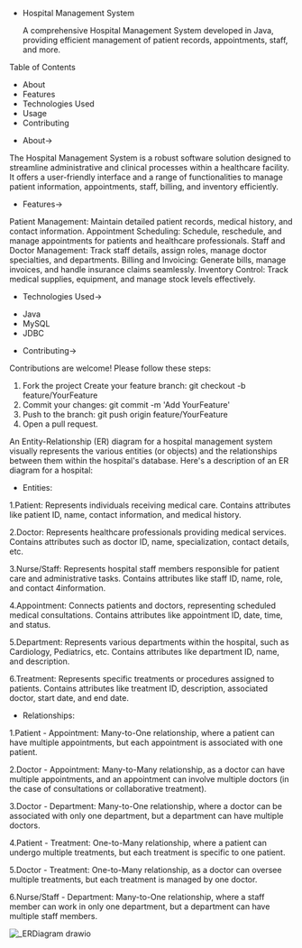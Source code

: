 * Hospital Management System


    A comprehensive Hospital Management System developed in Java, 
    providing efficient management of patient records, appointments, staff, and more.

Table of Contents
- About
- Features
- Technologies Used
- Usage
- Contributing

* About->
  
The Hospital Management System is a robust software solution designed to streamline administrative and clinical processes within a healthcare facility. It offers a user-friendly interface and a range of functionalities to manage patient information, appointments, staff, billing, and inventory efficiently.

* Features->
  
Patient Management: Maintain detailed patient records, medical history, and contact information.
Appointment Scheduling: Schedule, reschedule, and manage appointments for patients and healthcare professionals.
Staff and Doctor Management: Track staff details, assign roles, manage doctor specialties, and departments.
Billing and Invoicing: Generate bills, manage invoices, and handle insurance claims seamlessly.
Inventory Control: Track medical supplies, equipment, and manage stock levels effectively.

* Technologies Used-> 
- Java
- MySQL 
- JDBC

  
* Contributing->
  
Contributions are welcome! Please follow these steps:

1. Fork the project Create your feature branch: git checkout -b feature/YourFeature
2. Commit your changes: git commit -m 'Add YourFeature'
3. Push to the branch: git push origin feature/YourFeature
4. Open a pull request.




An Entity-Relationship (ER) diagram for a hospital management system visually represents the various entities (or objects) and the relationships between them within the hospital's database. Here's a description of an ER diagram for a hospital:

*  Entities:

1.Patient: Represents individuals receiving medical care. Contains attributes like patient ID, name, contact information, and medical history.

2.Doctor: Represents healthcare professionals providing medical services. Contains attributes such as doctor ID, name, specialization, contact details, etc.

3.Nurse/Staff: Represents hospital staff members responsible for patient care and administrative tasks. Contains attributes like staff ID, name, role, and contact 4information.

4.Appointment: Connects patients and doctors, representing scheduled medical consultations. Contains attributes like appointment ID, date, time, and status.

5.Department: Represents various departments within the hospital, such as Cardiology, Pediatrics, etc. Contains attributes like department ID, name, and description.

6.Treatment: Represents specific treatments or procedures assigned to patients. Contains attributes like treatment ID, description, associated doctor, start date, and end date.

*  Relationships:

1.Patient - Appointment: Many-to-One relationship, where a patient can have multiple appointments, but each appointment is associated with one patient.

2.Doctor - Appointment: Many-to-Many relationship, as a doctor can have multiple appointments, and an appointment can involve multiple doctors (in the case of consultations or collaborative treatment).

3.Doctor - Department: Many-to-One relationship, where a doctor can be associated with only one department, but a department can have multiple doctors.

4.Patient - Treatment: One-to-Many relationship, where a patient can undergo multiple treatments, but each treatment is specific to one patient.

5.Doctor - Treatment: One-to-Many relationship, as a doctor can oversee multiple treatments, but each treatment is managed by one doctor.

6.Nurse/Staff - Department: Many-to-One relationship, where a staff member can work in only one department, but a department can have multiple staff members.

![_ERDiagram drawio](https://github.com/gaurav637/Hospital_Management_System.java/assets/141955844/a5c47509-c11c-4ae9-b7d1-11f6507f6151)
